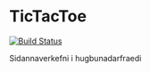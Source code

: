 # TicTacToe
[![Build Status](https://travis-ci.org/PiedPiperInc/TicTacToe.png)](https://travis-ci.org/PiedPiperInc/TicTacToe)

Sidannaverkefni i hugbunadarfraedi
